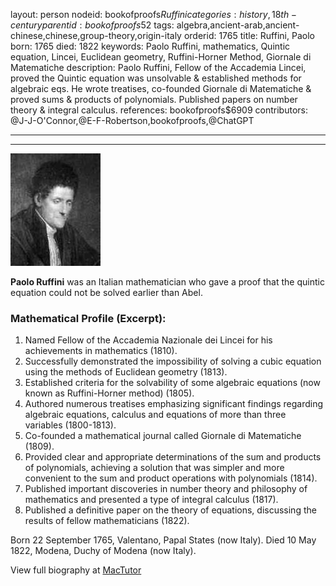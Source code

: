 layout: person
nodeid: bookofproofs$Ruffini
categories: history,18th-century
parentid: bookofproofs$52
tags: algebra,ancient-arab,ancient-chinese,chinese,group-theory,origin-italy
orderid: 1765
title: Ruffini, Paolo
born: 1765
died: 1822
keywords: Paolo Ruffini, mathematics, Quintic equation, Lincei, Euclidean geometry, Ruffini-Horner Method, Giornale di Matematiche
description: Paolo Ruffini, Fellow of the Accademia Lincei, proved the Quintic equation was unsolvable & established methods for algebraic eqs. He wrote treatises, co-founded Giornale di Matematiche & proved sums & products of polynomials. Published papers on number theory & integral calculus.
references: bookofproofs$6909
contributors: @J-J-O'Connor,@E-F-Robertson,bookofproofs,@ChatGPT

---



---

![Ruffini.jpg](https://github.com/bookofproofs/bookofproofs.github.io/blob/main/_sources/_assets/images/portraits/Ruffini.jpg?raw=true)

**Paolo Ruffini** was an Italian mathematician who gave a proof that the quintic equation could not be solved earlier than Abel.

### Mathematical Profile (Excerpt):
1. Named Fellow of the Accademia Nazionale dei Lincei for his achievements in mathematics (1810).
2. Successfully demonstrated the impossibility of solving a cubic equation using the methods of Euclidean geometry  (1813).
3. Established criteria for the solvability of some algebraic equations (now known as Ruffini-Horner method) (1805).
4. Authored numerous treatises emphasizing significant findings regarding algebraic equations, calculus and equations of more than three variables (1800-1813).
5. Co-founded a mathematical journal called Giornale di Matematiche (1809).
6. Provided clear and appropriate determinations of the sum and products of polynomials, achieving a solution that was simpler and more convenient to the sum and product operations with polynomials (1814).
7. Published important discoveries in number theory and philosophy of mathematics and presented a type of integral calculus (1817).
8. Published a definitive paper on the theory of equations, discussing the results of fellow mathematicians (1822).

Born 22 September 1765, Valentano, Papal States (now Italy). Died 10 May 1822, Modena, Duchy of Modena (now Italy).

View full biography at [MacTutor](https://mathshistory.st-andrews.ac.uk/Biographies/Ruffini/)

